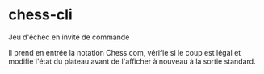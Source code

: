 # chess-cli
Jeu d'échec en invité de commande

Il prend en entrée la notation Chess.com, vérifie si le coup est légal et modifie l'état du plateau avant de l'afficher à nouveau à la sortie standard.